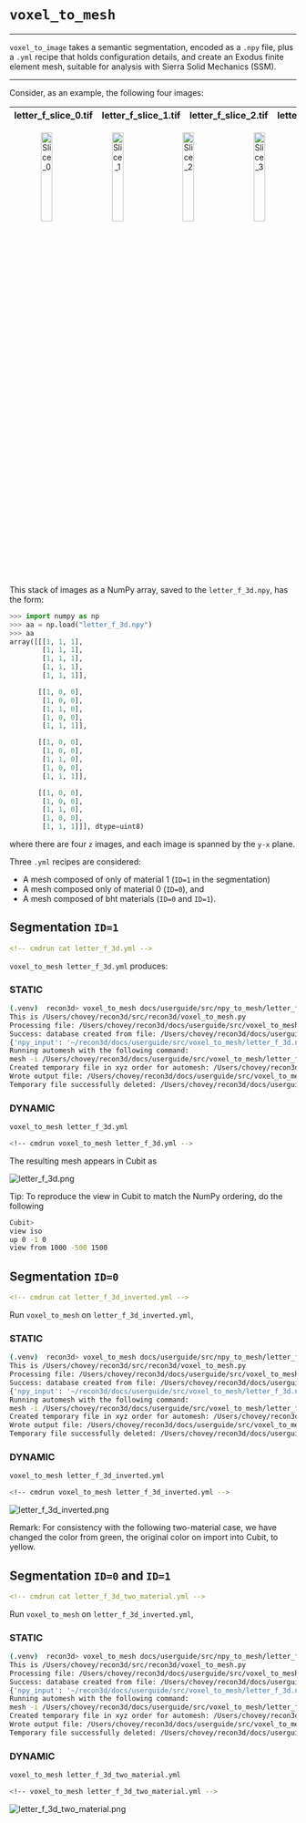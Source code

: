 # `voxel_to_mesh`

---

`voxel_to_image` takes a semantic segmentation, encoded as a `.npy` file, plus a `.yml` recipe that holds configuration details, and create an Exodus finite element mesh, suitable for analysis with Sierra Solid Mechanics (SSM).

---

Consider, as an example, the following four images:

letter_f_slice_0.tif | letter_f_slice_1.tif | letter_f_slice_2.tif | letter_f_slice_3.tif
:---: | :---: | :---: | :---:

<p align="center" width="100%">
  <img src="letter_f_slice_0.png" alt="Slice_0" width="20%" />&nbsp;&nbsp;&nbsp;&nbsp;&nbsp;
  <img src="letter_f_slice_1.png" alt="Slice_1" width="20%" />&nbsp;&nbsp;&nbsp;&nbsp;&nbsp;
  <img src="letter_f_slice_2.png" alt="Slice_2" width="20%" />&nbsp;&nbsp;&nbsp;&nbsp;&nbsp;
  <img src="letter_f_slice_3.png" alt="Slice_3" width="20%" />
</p>

This stack of images as a NumPy array, saved to the `letter_f_3d.npy`, has the form:

```python
>>> import numpy as np
>>> aa = np.load("letter_f_3d.npy")
>>> aa
array([[[1, 1, 1],
        [1, 1, 1],
        [1, 1, 1],
        [1, 1, 1],
        [1, 1, 1]],

       [[1, 0, 0],
        [1, 0, 0],
        [1, 1, 0],
        [1, 0, 0],
        [1, 1, 1]],

       [[1, 0, 0],
        [1, 0, 0],
        [1, 1, 0],
        [1, 0, 0],
        [1, 1, 1]],

       [[1, 0, 0],
        [1, 0, 0],
        [1, 1, 0],
        [1, 0, 0],
        [1, 1, 1]]], dtype=uint8)
```

where there are four `z` images, and each image is spanned by the `y-x` plane.

Three `.yml` recipes are considered:

* A mesh composed of only of material 1 (`ID=1` in the segmentation)
* A mesh composed only of material 0 (`ID=0`), and
* A mesh composed of bht materials (`ID=0` and `ID=1`).

## Segmentation `ID=1`

```yml
<!-- cmdrun cat letter_f_3d.yml -->
```

`voxel_to_mesh letter_f_3d.yml` produces:

### STATIC

```sh
(.venv)  recon3d> voxel_to_mesh docs/userguide/src/npy_to_mesh/letter_f_3d.yml
This is /Users/chovey/recon3d/src/recon3d/voxel_to_mesh.py
Processing file: /Users/chovey/recon3d/docs/userguide/src/voxel_to_mesh/letter_f_3d.yml
Success: database created from file: /Users/chovey/recon3d/docs/userguide/src/voxel_to_mesh/letter_f_3d.yml
{'npy_input': '~/recon3d/docs/userguide/src/voxel_to_mesh/letter_f_3d.npy', 'output_file': '~/recon3d/docs/userguide/src/voxel_to_mesh/letter_f_3d.exo', 'remove': [0], 'scale_x': 10.0, 'scale_y': 10.0, 'scale_z': 10.0, 'translate_x': -15.0, 'translate_y': -25.0, 'translate_z': -20.0}
Running automesh with the following command:
mesh -i /Users/chovey/recon3d/docs/userguide/src/voxel_to_mesh/letter_f_3d.npy -o /Users/chovey/recon3d/docs/userguide/src/voxel_to_mesh/letter_f_3d.exo -r 0 --xscale 10.0 --yscale 10.0 --zscale 10.0 --xtranslate -15.0 --ytranslate -25.0 --ztranslate -20.0
Created temporary file in xyz order for automesh: /Users/chovey/recon3d/docs/userguide/src/voxel_to_mesh/letter_f_3d_xyz.npy
Wrote output file: /Users/chovey/recon3d/docs/userguide/src/voxel_to_mesh/letter_f_3d.exo
Temporary file successfully deleted: /Users/chovey/recon3d/docs/userguide/src/voxel_to_mesh/letter_f_3d_xyz.npy
```

### DYNAMIC

```sh
voxel_to_mesh letter_f_3d.yml

<!-- cmdrun voxel_to_mesh letter_f_3d.yml -->
```

The resulting mesh appears in Cubit as

![letter_f_3d.png](letter_f_3d.png)

Tip: To reproduce the view in Cubit to match the NumPy ordering, do the following

```sh
Cubit>
view iso
up 0 -1 0
view from 1000 -500 1500
```

## Segmentation `ID=0`

```yml
<!-- cmdrun cat letter_f_3d_inverted.yml -->
```

Run `voxel_to_mesh` on `letter_f_3d_inverted.yml`,

### STATIC

```sh
(.venv)  recon3d> voxel_to_mesh docs/userguide/src/npy_to_mesh/letter_f_3d_inverted.yml
This is /Users/chovey/recon3d/src/recon3d/voxel_to_mesh.py
Processing file: /Users/chovey/recon3d/docs/userguide/src/voxel_to_mesh/letter_f_3d_inverted.yml
Success: database created from file: /Users/chovey/recon3d/docs/userguide/src/voxel_to_mesh/letter_f_3d_inverted.yml
{'npy_input': '~/recon3d/docs/userguide/src/voxel_to_mesh/letter_f_3d.npy', 'output_file': '~/recon3d/docs/userguide/src/voxel_to_mesh/letter_f_3d_inverted.exo', 'remove': [1], 'scale_x': 10.0, 'scale_y': 10.0, 'scale_z': 10.0, 'translate_x': -15.0, 'translate_y': -25.0, 'translate_z': -20.0}
Running automesh with the following command:
mesh -i /Users/chovey/recon3d/docs/userguide/src/voxel_to_mesh/letter_f_3d.npy -o /Users/chovey/recon3d/docs/userguide/src/voxel_to_mesh/letter_f_3d_inverted.exo -r 1 --xscale 10.0 --yscale 10.0 --zscale 10.0 --xtranslate -15.0 --ytranslate -25.0 --ztranslate -20.0
Created temporary file in xyz order for automesh: /Users/chovey/recon3d/docs/userguide/src/voxel_to_mesh/letter_f_3d_xyz.npy
Wrote output file: /Users/chovey/recon3d/docs/userguide/src/voxel_to_mesh/letter_f_3d_inverted.exo
Temporary file successfully deleted: /Users/chovey/recon3d/docs/userguide/src/voxel_to_mesh/letter_f_3d_xyz.npy
```

### DYNAMIC

```sh
voxel_to_mesh letter_f_3d_inverted.yml

<!-- cmdrun voxel_to_mesh letter_f_3d_inverted.yml -->
```

![letter_f_3d_inverted.png](letter_f_3d_inverted.png)

Remark: For consistency with the following two-material case, we have changed the color from green, the original color on import into Cubit, to yellow.

## Segmentation `ID=0` and `ID=1`

```yml
<!-- cmdrun cat letter_f_3d_two_material.yml -->
```

Run `voxel_to_mesh` on `letter_f_3d_inverted.yml`,

### STATIC

```sh
(.venv)  recon3d> voxel_to_mesh docs/userguide/src/npy_to_mesh/letter_f_3d_two_material.yml
This is /Users/chovey/recon3d/src/recon3d/voxel_to_mesh.py
Processing file: /Users/chovey/recon3d/docs/userguide/src/voxel_to_mesh/letter_f_3d_two_material.yml
Success: database created from file: /Users/chovey/recon3d/docs/userguide/src/voxel_to_mesh/letter_f_3d_two_material.yml
{'npy_input': '~/recon3d/docs/userguide/src/voxel_to_mesh/letter_f_3d.npy', 'output_file': '~/recon3d/docs/userguide/src/voxel_to_mesh/letter_f_3d_two_material.exo', 'remove': [], 'scale_x': 10.0, 'scale_y': 10.0, 'scale_z': 10.0, 'translate_x': -15.0, 'translate_y': -25.0, 'translate_z': -20.0}
Running automesh with the following command:
mesh -i /Users/chovey/recon3d/docs/userguide/src/voxel_to_mesh/letter_f_3d.npy -o /Users/chovey/recon3d/docs/userguide/src/voxel_to_mesh/letter_f_3d_two_material.exo --xscale 10.0 --yscale 10.0 --zscale 10.0 --xtranslate -15.0 --ytranslate -25.0 --ztranslate -20.0
Created temporary file in xyz order for automesh: /Users/chovey/recon3d/docs/userguide/src/voxel_to_mesh/letter_f_3d_xyz.npy
Wrote output file: /Users/chovey/recon3d/docs/userguide/src/voxel_to_mesh/letter_f_3d_two_material.exo
Temporary file successfully deleted: /Users/chovey/recon3d/docs/userguide/src/voxel_to_mesh/letter_f_3d_xyz.npy
```

### DYNAMIC

```sh
voxel_to_mesh letter_f_3d_two_material.yml

<!-- voxel_to_mesh letter_f_3d_two_material.yml -->
```

![letter_f_3d_two_material.png](letter_f_3d_two_material.png)

